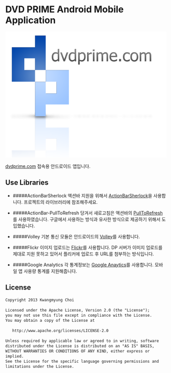DVD PRIME Android Mobile Application
============

![Logo](gitsite/static/dp-logo.png)

[dvdprime.com][1] 접속용 안드로이드 앱입니다.

Use Libraries
--------

* #####ActionBarSherlock
액션바 지원을 위해서 [ActionBarSherlock][2]을 사용합니다.
프로젝트의 라이브러리에 참조해주세요.

* #####ActionBar-PullToRefresh
당겨서 새로고침은 액션바의 [PullToRefresh][3]를 사용하였습니다.
구글에서 사용하는 방식과 유사한 방식으로 제공하기 위해서 도입했습니다.

* #####Volley
기본 통신 모듈은 안드로이드의 [Volley][4]를 사용합니다.

* #####Flickr
이미지 업로드는 [Flickr][5]를 사용합니다.
DP 서버가 이미지 업로드를 제대로 지원 못하고 있어서 플리커에 업로드 후 URL를 첨부하는 방식입니다.

* #####Google Analytics
각 통계정보는 [Google Anaytics][5]를 사용합니다.
모바일 앱 사용량 통계를 지원해줍니다.

License
-------

    Copyright 2013 Kwangmyung Choi

    Licensed under the Apache License, Version 2.0 (the "License");
    you may not use this file except in compliance with the License.
    You may obtain a copy of the License at

       http://www.apache.org/licenses/LICENSE-2.0

    Unless required by applicable law or agreed to in writing, software
    distributed under the License is distributed on an "AS IS" BASIS,
    WITHOUT WARRANTIES OR CONDITIONS OF ANY KIND, either express or implied.
    See the License for the specific language governing permissions and
    limitations under the License.



 [1]: http://www.dvdprime.com
 [2]: http://actionbarsherlock.com/
 [3]: https://github.com/chrisbanes/ActionBar-PullToRefresh
 [4]: https://android.googlesource.com/platform/frameworks/volley
 [5]: http://www.flickr.com/services/api/